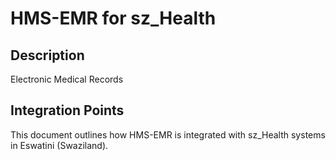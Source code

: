 # HMS-EMR for sz_Health

## Description

Electronic Medical Records

## Integration Points

This document outlines how HMS-EMR is integrated with sz_Health systems in Eswatini (Swaziland).
